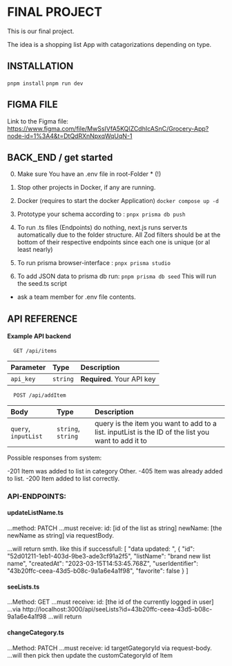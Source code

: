 # FINAL PROJECT

This is our final project.

The idea is a shopping list App with catagorizations depending on type.

## INSTALLATION

`pnpm install`
`pnpm run dev`

## FIGMA FILE

Link to the Figma file: https://www.figma.com/file/MwSsIVfA5KQIZCdhIcASnC/Grocery-App?node-id=1%3A4&t=DtQdRXnNpxqWqUqN-1

## BACK_END / get started

0. Make sure You have an .env file in root-Folder \* (!)

1. Stop other projects in Docker, if any are running.

2. Docker (requires to start the docker Application)
   `docker compose up -d`

3. Prototype your schema according to :
   `pnpx prisma db push`

4. To run .ts files (Endpoints) do nothing, next.js runs server.ts automatically due to the folder structure. All Zod filters should be at the bottom of their respective endpoints since each one is unique (or al least nearly)

5. To run prisma browser-interface :
   `pnpx prisma studio`

6. To add JSON data to prisma db run:
   `pnpm prisma db seed`
   This will run the seed.ts script

- ask a team member for .env file contents.

## API REFERENCE

#### Example API backend

```http
  GET /api/items
```

| Parameter | Type     | Description                |
| :-------- | :------- | :------------------------- |
| `api_key` | `string` | **Required**. Your API key |

```http
  POST /api/addItem
```

| Body                 | Type               | Description                                                                                        |
| :------------------- | :----------------- | :------------------------------------------------------------------------------------------------- |
| `query`, `inputList` | `string`, `string` | query is the item you want to add to a list. inputList is the ID of the list you want to add it to |

Possible responses from system:

-201 Item was added to list in category Other.
-405 Item was already added to list.
-200 Item added to list correctly.

### API-ENDPOINTS:
#### updateListName.ts
...method: PATCH
...must receive:
  id: [id of the list as string]
  newName: [the newName as string]
via requestBody.

...will return smth. like this if successfull:
  [
  "data updated: ",
  {
    "id": "52d01211-1eb1-403d-9be3-ade3cf91a2f5",
    "listName": "brand new list name",
    "createdAt": "2023-03-15T14:53:45.768Z",
    "userIdentifier": "43b20ffc-ceea-43d5-b08c-9a1a6e4a1f98",
    "favorite": false
  }
]

#### seeLists.ts
...Method: GET
...must receive:
   id: [the id of the currently logged in user]
...via http://localhost:3000/api/seeLists?id=43b20ffc-ceea-43d5-b08c-9a1a6e4a1f98
...will return 

#### changeCategory.ts
...Method: PATCH
...must receive:
  id
  targetGategoryId
via request-body.
...will then pick then update the customCategoryId of Item

